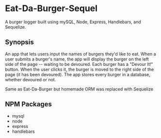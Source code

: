 # Eat-Da-Burger-Sequel
A burger logger built using mySQL, Node, Express, Handlebars, and Sequelize.

## Synopsis
An app that lets users input the names of burgers they'd like to eat. When a user submits a burger's name, the app will display the burger on the left side of the page -- waiting to be devoured. Each burger has a "Devour It!" button. When the user clicks it, the burger is moved to the right side of the page (it has been devoured). The app stores every burger in a database, whether devoured or not.

Same as Eat-Da-Burger but homemade ORM was replaced with Sequelize

## NPM Packages
- mysql
- node
- express
- handlebars
